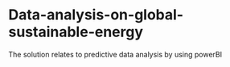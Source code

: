 # Data-analysis-on-global-sustainable-energy
The solution relates to predictive data analysis by using powerBI
